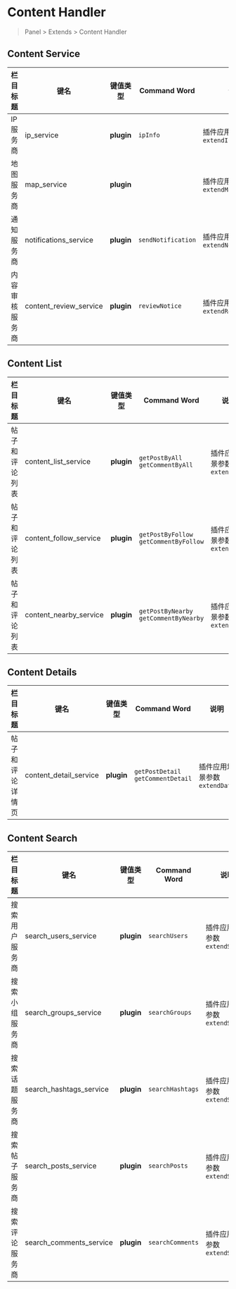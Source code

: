# Content Handler

> Panel > Extends > Content Handler

## Content Service

| 栏目标题 | 键名 | 键值类型 | Command Word | 说明 |
| --- | --- | --- | --- | --- |
| IP 服务商 | ip_service | **plugin** | `ipInfo` | 插件应用场景参数 `extendIp` |
| 地图服务商 | map_service | **plugin** |  | 插件应用场景参数 `extendMap` |
| 通知服务商 | notifications_service | **plugin** | `sendNotification` | 插件应用场景参数 `extendNotification` |
| 内容审核服务商 | content_review_service | **plugin** | `reviewNotice` | 插件应用场景参数 `extendReview` |

## Content List

| 栏目标题 | 键名 | 键值类型 | Command Word | 说明 |
| --- | --- | --- | --- | --- |
| 帖子和评论列表 | content_list_service | **plugin** | `getPostByAll`<br>`getCommentByAll` | 插件应用场景参数 `extendData` |
| 帖子和评论列表 | content_follow_service | **plugin** | `getPostByFollow`<br>`getCommentByFollow` | 插件应用场景参数 `extendData` |
| 帖子和评论列表 | content_nearby_service | **plugin** | `getPostByNearby`<br>`getCommentByNearby` | 插件应用场景参数 `extendData` |

## Content Details

| 栏目标题 | 键名 | 键值类型 | Command Word | 说明 |
| --- | --- | --- | --- | --- |
| 帖子和评论详情页 | content_detail_service | **plugin** | `getPostDetail`<br>`getCommentDetail` | 插件应用场景参数 `extendData` |

## Content Search

| 栏目标题 | 键名 | 键值类型 | Command Word | 说明 |
| --- | --- | --- | --- | --- |
| 搜索用户服务商 | search_users_service | **plugin** | `searchUsers` | 插件应用场景参数 `extendSearch` |
| 搜索小组服务商 | search_groups_service | **plugin** | `searchGroups` | 插件应用场景参数 `extendSearch` |
| 搜索话题服务商 | search_hashtags_service | **plugin** | `searchHashtags` | 插件应用场景参数 `extendSearch` |
| 搜索帖子服务商 | search_posts_service | **plugin** | `searchPosts` | 插件应用场景参数 `extendSearch` |
| 搜索评论服务商 | search_comments_service | **plugin** | `searchComments` | 插件应用场景参数 `extendSearch` |

